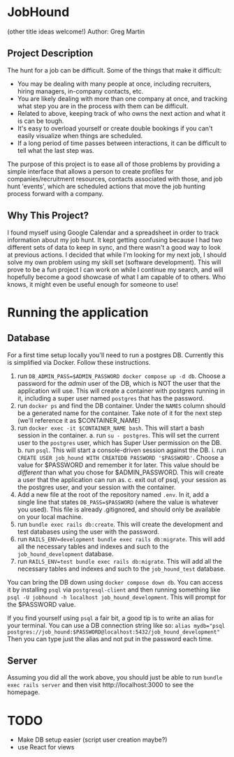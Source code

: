 # JobHound
(other title ideas welcome!)
Author: Greg Martin

## Project Description
The hunt for a job can be difficult. Some of the things that make it difficult:
* You may be dealing with many people at once, including recruiters, hiring managers, in-company contacts, etc.
* You are likely dealing with more than one company at once, and tracking what step you are in the process with them can be difficult.
* Related to above, keeping track of who owns the next action and what it is can be tough.
* It's easy to overload yourself or create double bookings if you can't easily visualize when things are scheduled.
* If a long period of time passes between interactions, it can be difficult to tell what the last step was.

The purpose of this project is to ease all of those problems by providing a simple interface that allows a person to create profiles for companies/recruitment resources, contacts associated with those, and job hunt 'events', which are scheduled actions that move the job hunting process forward with a company.

## Why This Project?
I found myself using Google Calendar and a spreadsheet in order to track information about my job hunt. It kept getting confusing because I had two different sets of data to keep in sync, and there wasn't a good way to look at previous actions. I decided that while I'm looking for my next job, I should solve my own problem using my skill set (software development). This will prove to be a fun project I can work on while I continue my search, and will hopefully become a good showcase of what I am capable of to others. Who knows, it might even be useful enough for someone to use!

# Running the application
## Database
For a first time setup locally you'll need to run a postgres DB. Currently this is simplified via Docker. Follow these instructions.
1. run `DB_ADMIN_PASS=$ADMIN_PASSWORD docker compose up -d db`. Choose a password for the _admin_ user of the DB, which is NOT the user that the application will use. This will create a container with postgres running in it, including a super user named `postgres` that has the password.
2. run `docker ps` and find the DB container. Under the `NAMES` column should be a generated name for the container. Take note of it for the next step (we'll reference it as $CONTAINER_NAME)
3. run `docker exec -it $CONTAINER_NAME bash`. This will start a bash session in the container.
  a. run `su - postgres`. This will set the current user to the `postgres` user, which has Super User permission on the DB.
  b. run `psql`. This will start a console-driven session against the DB.
    i. run `CREATE USER job_hound WITH CREATEDB PASSWORD '$PASSWORD'`. Choose a value for $PASSWORD and remember it for later. This value should be _different_ than what you chose for $ADMIN_PASSWORD. This will create a user that the application can run as.
  c. exit out of psql, your session as the postgres user, and your session with the container.
4. Add a new file at the root of the repository named `.env`. In it, add a single line that states `DB_PASS=$PASSWORD` (where the value is whatever you used). This file is already .gitignored, and should only be available on your local machine.
5. run `bundle exec rails db:create`. This will create the development and test databases using the user with the password.
5. run `RAILS_ENV=development bundle exec rails db:migrate`. This will add all the necessary tables and indexes and such to the `job_hound_development` database.
6. run `RAILS_ENV=test bundle exec rails db:migrate`. This will add all the necessary tables and indexes and such to the `job_hound_test` database.

You can bring the DB down using `docker compose down db`. You can access it by installing `psql` via `postgresql-client` and then running something like `psql -U jobhound -h localhost job_hound_development`. This will prompt for the $PASSWORD value.

If you find yourself using `psql` a fair bit, a good tip is to write an alias for your terminal. You can use a DB connection string like so:
`alias mydb="psql postgres://job_hound:$PASSWORD@localhost:5432/job_hound_development"`
Then you can type just the alias and not put in the password each time.

## Server
Assuming you did all the work above, you should just be able to run `bundle exec rails server` and then visit http://localhost:3000 to see the homepage.

# TODO
* Make DB setup easier (script user creation maybe?)
* use React for views